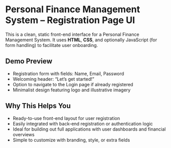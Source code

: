 # Personal Finance Management System – Registration Page UI

This is a clean, static front-end interface for a Personal Finance Management System. It uses **HTML**, **CSS**, and optionally JavaScript (for form handling) to facilitate user onboarding.

## Demo Preview
- Registration form with fields: Name, Email, Password
- Welcoming header: “Let’s get started!”
- Option to navigate to the Login page if already registered
- Minimalist design featuring logo and illustrative imagery

## Why This Helps You
- Ready-to-use front-end layout for user registration
- Easily integrated with back-end registration or authentication logic
- Ideal for building out full applications with user dashboards and financial overviews
- Simple to customize with branding, style, or extra fields

 
